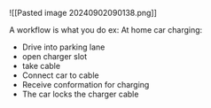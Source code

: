 
![[Pasted image 20240902090138.png]]

A workflow is what you do ex:
At home car charging:

- Drive into parking lane
- open charger slot
- take cable
- Connect car to cable
- Receive conformation for charging
- The car locks the charger cable


